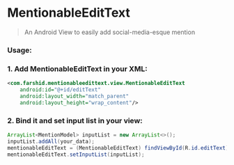# MentionableEditText
> An Android View to easily add social-media-esque mention

### Usage:

### 1. Add MentionableEditText in your XML:
```xml
<com.farshid.mentionableedittext.view.MentionableEditText
    android:id="@+id/editText"
    android:layout_width="match_parent"
    android:layout_height="wrap_content"/>
```

### 2. Bind it and set input list in your view:
```java
ArrayList<MentionModel> inputList = new ArrayList<>();
inputList.addAll(your_data);
mentionableEditText = (MentionableEditText) findViewById(R.id.editText);
mentionableEditText.setInputList(inputList);
```
